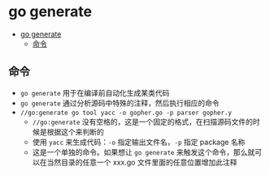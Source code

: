 # go generate

- [go generate](#go-generate)
  - [命令](#%e5%91%bd%e4%bb%a4)

## 命令

- `go generate` 用于在编译前自动化生成某类代码
- `go generate` 通过分析源码中特殊的注释，然后执行相应的命令
- `//go:generate go tool yacc -o gopher.go -p parser gopher.y`
  - `//go:generate` 没有空格的，这是一个固定的格式，在扫描源码文件的时候是根据这个来判断的
  - 使用 `yacc` 来生成代码：`-o` 指定输出文件名，`-p` 指定 package 名称
  - 这是一个单独的命令。如果想让 `go generate` 来触发这个命令，那么就可以在当然目录的任意一个 xxx.go 文件里面的任意位置增加此注释

